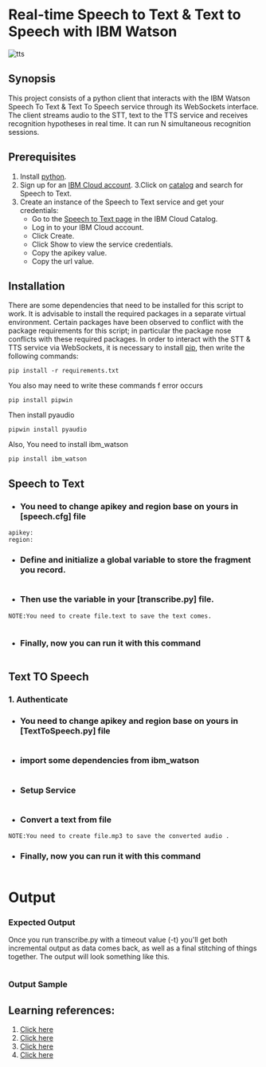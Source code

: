 # Real-time Speech to Text & Text to Speech with IBM Watson 
![tts](https://user-images.githubusercontent.com/74800962/125203252-55e9a980-e280-11eb-8fe5-7f62ef2a89a1.png)

## Synopsis
This project consists of a python client that interacts with the IBM Watson Speech To Text  & Text To Speech service through its WebSockets interface. The client streams audio to the STT,  text to the TTS service and receives recognition hypotheses in real time. It can run N simultaneous recognition sessions.
## Prerequisites
1. Install [python](https://www.python.org/downloads/).
2. Sign up for an [IBM Cloud account](https://cloud.ibm.com/registration).
3.Click on [catalog](https://cloud.ibm.com/catalog/services/speech-to-text) and search for Speech to Text.
4. Create an instance of the Speech to Text service and get your credentials:
    * Go to the [Speech to Text page](https://cloud.ibm.com/catalog/services/speech-to-text) in the IBM Cloud Catalog.
    * Log in to your IBM Cloud account.
    * Click Create.
    * Click Show to view the service credentials.
    * Copy the apikey value.
    * Copy the url value.
    
## Installation
There are some dependencies that need to be installed for this script to work. It is advisable to install the required packages in a separate virtual environment. Certain packages have been observed to conflict with the package requirements for this script; in particular the package nose conflicts with these required packages. In order to interact with the STT & TTS service via WebSockets, it is necessary to install [pip](https://pip.pypa.io/en/stable/installing/), then write the following commands:
```
pip install -r requirements.txt
```
You also may need to write these commands f error occurs 
```
pip install pipwin
```
Then install pyaudio 
```
pipwin install pyaudio
```
Also, You need to install ibm_watson 
```
pip install ibm_watson
```

## Speech to Text 
* ### You need to change **apikey** and **region** base on yours in [speech.cfg] file
```
apikey:
region: 
```
* ### Define and initialize a global variable to store the fragment you record. 
```

```
* ### Then use the variable in your [transcribe.py] file.

``
NOTE:You need to create file.text to save the text comes.
``
 ```

```
* ### Finally, now you can run it with this command  
```
```
## Text TO Speech
### 1. Authenticate
* ### You need to change **apikey** and **region** base on yours in [TextToSpeech.py] file
```
```
* ### import some dependencies from ibm_watson 
```

```
* ### Setup Service 
```
```
* ### Convert a text from file 

``
NOTE:You need to create file.mp3 to save the converted audio .
``

* ### Finally, now you can run it with this command  
```
```

# Output 

### Expected Output
Once you run transcribe.py with a timeout value (-t) you'll get both incremental output as data comes back, as well as a final stitching of things together. The output will look something like this.
```
```
### Output Sample


## Learning references:
1. [Click here](https://www.youtube.com/watch?v=YCyuZM454_I)
2. [Click here](https://www.youtube.com/watch?v=YCyuZM454_I&t=14s)
3. [Click here](https://www.youtube.com/watch?v=8k8S5ruFAUs&t=528s)
4. [Click here](https://github.com/watson-developer-cloud)
